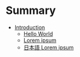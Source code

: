 # Summary

- [Introduction](./introduction/index.md)
  - [Hello World](./introduction/hello.md)
  - [Lorem ipsum](./introduction/lorem-ipsum.md)
  - [日本語 Lorem ipsum](./introduction/lorem-ipsum-ja.md)
